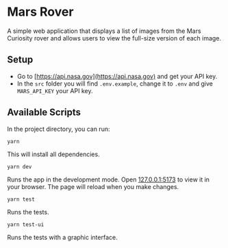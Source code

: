 # Mars Rover
A simple web application that displays a list of images from the Mars Curiosity rover and allows users to view the full-size version of each image. 

## Setup  
* Go to [https://api.nasa.gov](https://api.nasa.gov) and get your API key.  
* In the `src` folder you will find `.env.example`, change it to `.env` and give `MARS_API_KEY` your API key. 

## Available Scripts

In the project directory, you can run:

```
yarn
```
This will install all dependencies.

```
yarn dev
```

Runs the app in the development mode. Open [127.0.0.1:5173](http://127.0.0.1:5173) to view it in your browser. The page will reload when you make changes.  

```
yarn test
```
Runs the tests.  

```
yarn test-ui
```
Runs the tests with a graphic interface.
